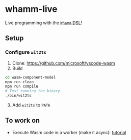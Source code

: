 # whamm-live #
Live programming with the [`Whamm` DSL](https://github.com/ejrgilbert/whamm)!

## Setup ##

### Configure `wit2ts`
1. Clone: https://github.com/microsoft/vscode-wasm
2. Build
```bash
cd wasm-component-model
npm run clean
npm run compile
# Test running the binary
./bin/wit2ts
```
3. Add `wit2ts` to `PATH`

## To work on ##

- Execute Wasm code in a worker (make it async): [tutorial](https://code.visualstudio.com/blogs/2024/06/07/wasm-part2)
